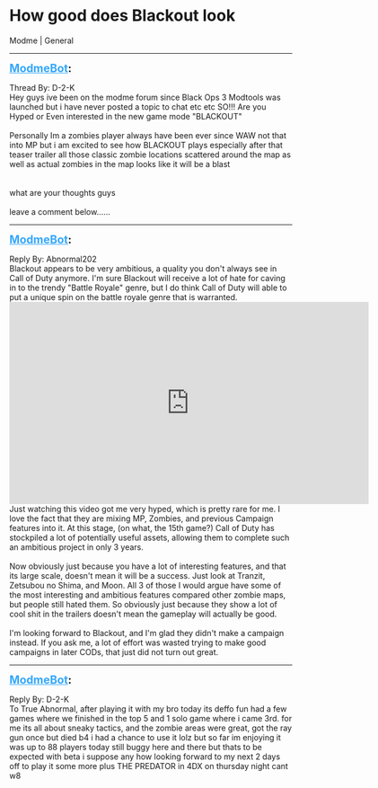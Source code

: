 # How good does Blackout look
Modme | General

---
<strong style="font-size: 1.4em;"><span style="text-decoration: underline;text-decoration-color: #34a7f9;"><span style="color:#34a7f9;">ModmeBot</span></span>:</strong>

<p>Thread By: D-2-K<br />Hey guys ive been on the modme forum since Black Ops 3 Modtools was launched but i have never posted a topic to chat etc etc SO!!!  Are you Hyped or Even interested in the new game mode &quot;BLACKOUT&quot; <br /> <br />Personally Im a zombies player always have been ever since WAW not that into MP but i am excited to see how BLACKOUT plays especially after that teaser trailer all those classic zombie locations scattered around the map as well as actual zombies in the map looks like it will be a blast <br /> <br /> <br />what are your thoughts guys <br /> <br />leave a comment below......</p>

---
<strong style="font-size: 1.4em;"><span style="text-decoration: underline;text-decoration-color: #34a7f9;"><span style="color:#34a7f9;">ModmeBot</span></span>:</strong>

<p>Reply By: Abnormal202<br />Blackout appears to be very ambitious, a quality you don&#39;t always see in Call of Duty anymore. I&#39;m sure Blackout will receive a lot of hate for caving in to the trendy &quot;Battle Royale&quot; genre, but I do think Call of Duty will able to put a unique spin on the battle royale genre that is warranted.<br /><iframe type="text/html" width="640" height="360" src="https://www.youtube.com/embed/BjiaMBk6rHk" frameborder="0"></iframe><br />Just watching this video got me very hyped, which is pretty rare for me. I love the fact that they are mixing MP, Zombies, and previous Campaign features into it. At this stage, (on what, the 15th game?) Call of Duty has stockpiled a lot of potentially useful assets, allowing them to complete such an ambitious project in only 3 years.<br /> <br />Now obviously just because you have a lot of interesting features, and that its large scale, doesn&#39;t mean it will be a success. Just look at Tranzit, Zetsubou no Shima, and Moon. All 3 of those I would argue have some of the most interesting and ambitious features compared other zombie maps, but people still hated them. So obviously just because they show a lot of cool shit in the trailers doesn&#39;t mean the gameplay will actually be good.<br /> <br />I&#39;m looking forward to Blackout, and I&#39;m glad they didn&#39;t make a campaign instead. If you ask me, a lot of effort was wasted trying to make good campaigns in later CODs, that just did not turn out great.</p>

---
<strong style="font-size: 1.4em;"><span style="text-decoration: underline;text-decoration-color: #34a7f9;"><span style="color:#34a7f9;">ModmeBot</span></span>:</strong>

<p>Reply By: D-2-K<br />To True Abnormal, after playing it with my bro today its deffo fun had a few games where we finished in the top 5 and 1 solo game where i came 3rd. for me its all about sneaky tactics, and the zombie areas were great, got the ray gun once but died b4 i had a chance to use it lolz but so far im enjoying it was up to 88 players today still buggy here and there but thats to be expected with beta i suppose any how looking forward to my next 2 days off to play it some more plus THE PREDATOR in 4DX on thursday night cant w8</p>
